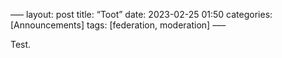 –––
layout: post
title:  “Toot”
date:   2023-02-25 01:50
categories: [Announcements]
tags: [federation, moderation]
–––

Test.